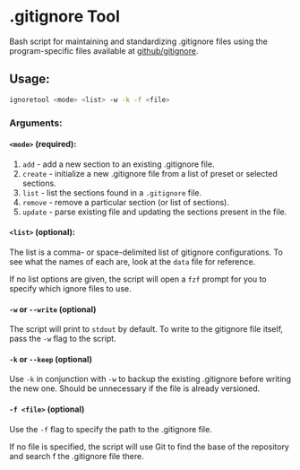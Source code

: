# .gitignore Tool

Bash script for maintaining and standardizing .gitignore files using the
program-specific files available at
[github/gitignore](https://github.com/github/gitignore).

## Usage:

```sh
ignoretool <mode> <list> -w -k -f <file>
```

### Arguments:

#### `<mode>` (required):

1. `add` - add a new section to an existing .gitignore file.
2. `create` - initialize a new .gitignore file from a list of preset or selected
   sections.
3. `list` - list the sections found in a `.gitignore` file.
4. `remove` - remove a particular section (or list of sections).
5. `update` - parse existing file and updating the sections present in the file.

#### `<list>` (optional):

The list is a comma- or space-delimited list of gitignore configurations. To see
what the names of each are, look at the `data` file for reference.

If no list options are given, the script will open a `fzf` prompt for you to
specify which ignore files to use.

#### `-w` or `--write` (optional)

The script will print to `stdout` by default. To write to the gitignore file
itself, pass the `-w` flag to the script.

#### `-k` or `--keep` (optional)

Use `-k` in conjunction with `-w` to backup the existing .gitignore before
writing the new one. Should be unnecessary if the file is already versioned.

#### `-f <file>` (optional)

Use the `-f` flag to specify the path to the .gitignore file.

If no file is specified, the script will use Git to find the base of the
repository and search f the .gitignore file there.

